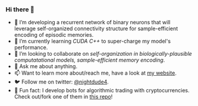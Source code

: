 ### Hi there 👋

- 🔭 I’m developing a recurrent network of binary neurons that will leverage self-organized connectivity structure for sample-efficient encoding of episodic memories.
- :rocket: I’m currently learning *CUDA C++* to super-charge my model's performance.
- :handshake: I’m looking to collaborate on *self-organization in biologically-plausible computatational models, sample-efficient memory encoding*.
- 💬 Ask me about anything.
- 📫 Want to learn more about/reach me, have a look at [my website](https://roman.koshkin.unit.oist.jp).
- 🐦 Follow me on twitter: [@nightdude4](https://twitter.com/nightdude4).
- :money_mouth_face: Fun fact: I develop bots for algorithmic trading with cryptocurrencies. Check out/fork one of them in [this repo](https://github.com/RomanKoshkin/ema_x_bot)!
